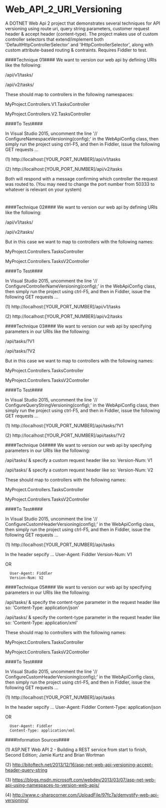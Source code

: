 # Web_API_2_URI_Versioning
A DOTNET Web Api 2 project that demonstrates several techniques for API versioning using route uri, query string parameters, customer request header & accept header (content-type). The project makes use of custom controller selectors that extend/implement both 'DefaultHttpControllerSelector' and 'IHttpControllerSelector', along with custom attribute-based routing & contraints. Requires Fiddler to test.

####Technique 01####
We want to version our web api by defining URIs like the following:

/api/v1/tasks/

/api/v2/tasks/


These should map to controllers in the following namespaces:

MyProject.Controllers.V1.TasksController

MyProject.Controllers.V2.TasksController



####To Test####

In Visual Studio 2015, uncomment the line '// ConfigureNamespaceVersioning(config);' in the WebApiConfig class, then simply run the project using ctrl-F5, and then in Fiddler, issue the following GET requests ...

(1) http://localhost:[YOUR_PORT_NUMBER]/api/v1/tasks

(2) http://localhost:[YOUR_PORT_NUMBER]/api/v2/tasks


Both will respond with a message confirming which controller the request was routed to. (You may need to change the port number from 50333 to whatever is relevant on your system)
# #
####Technique 02####
We want to version our web api by defining URIs like the following:

/api/v1/tasks/

/api/v2/tasks/


But in this case we want to map to controllers with the following names:

MyProject.Controllers.TasksController

MyProject.Controllers.TasksV2Controller



####To Test####

In Visual Studio 2015, uncomment the line '// ConfigureControllerNameVersioning(config);' in the WebApiConfig class, then simply run the project using ctrl-F5, and then in Fiddler, issue the following GET requests ...

(1) http://localhost:[YOUR_PORT_NUMBER]/api/v1/tasks

(2) http://localhost:[YOUR_PORT_NUMBER]/api/v2/tasks


####Technique 03####
We want to version our web api by specifying parameters in our URIs like the following:

/api/tasks/?V1

/api/tasks/?V2


But in this case we want to map to controllers with the following names:

MyProject.Controllers.TasksController

MyProject.Controllers.TasksV2Controller



####To Test####

In Visual Studio 2015, uncomment the line '// ConfigureQueryStringVersioning(config);' in the WebApiConfig class, then simply run the project using ctrl-F5, and then in Fiddler, issue the following GET requests ...

(1) http://localhost:[YOUR_PORT_NUMBER]/api/tasks/?V1

(2) http://localhost:[YOUR_PORT_NUMBER]/api/tasks/?V2



####Technique 04####
We want to version our web api by specifying parameters in our URIs like the following:

/api/tasks/ & specify a custom request header like so: Version-Num: V1

/api/tasks/ & specify a custom request header like so: Version-Num: V2


These should map to controllers with the following names:

MyProject.Controllers.TasksController

MyProject.Controllers.TasksV2Controller



####To Test####

In Visual Studio 2015, uncomment the line '// ConfigureCustomHeaderVersioning(config);' in the WebApiConfig class, then simply run the project using ctrl-F5, and then in Fiddler, issue the following GET requests ...

(1) http://localhost:[YOUR_PORT_NUMBER]/api/tasks

In the header sepcify ...
      User-Agent: Fiddler
      Version-Num: V1

  OR

      User-Agent: Fiddler
      Version-Num: V2



####Technique 05####
We want to version our web api by specifying parameters in our URIs like the following:

/api/tasks/ & specify the content-type parameter in the request header like so: 'Content-Type: application/json'

/api/tasks/ & specify the content-type parameter in the request header like so: 'Content-Type: application/xml'


These should map to controllers with the following names:

MyProject.Controllers.TasksController

MyProject.Controllers.TasksV2Controller



####To Test####

In Visual Studio 2015, uncomment the line '// ConfigureCustomHeaderVersioning(config);' in the WebApiConfig class, then simply run the project using ctrl-F5, and then in Fiddler, issue the following GET requests ...

(1) http://localhost:[YOUR_PORT_NUMBER]/api/tasks

In the header sepcify ...
      User-Agent: Fiddler
      Content-Type: application/json

  OR

      User-Agent: Fiddler
      Content-Type: application/xml
      
      
      
####Information Sources####

(1) ASP.NET Web API 2 - Building a REST service from start to finish, Second Edition; Jamie Kurtz and Brian Wortman

(2) http://bitoftech.net/2013/12/16/asp-net-web-api-versioning-accept-header-query-string

(3) https://blogs.msdn.microsoft.com/webdev/2013/03/07/asp-net-web-api-using-namespaces-to-version-web-apis/

(4) http://www.c-sharpcorner.com/UploadFile/97fc7a/demystify-web-api-versioning/



